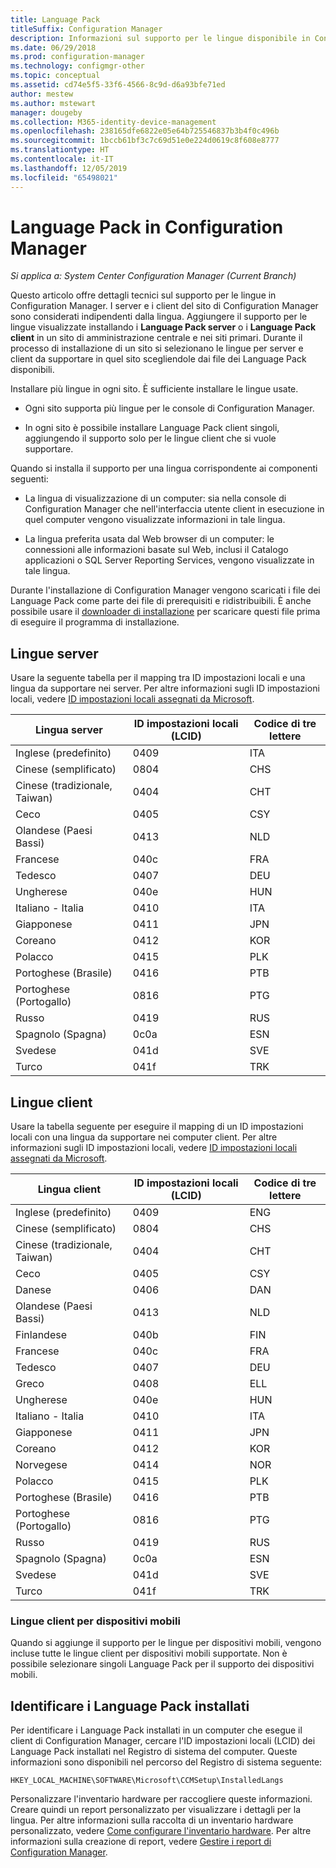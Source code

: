 ```yaml
---
title: Language Pack
titleSuffix: Configuration Manager
description: Informazioni sul supporto per le lingue disponibile in Configuration Manager.
ms.date: 06/29/2018
ms.prod: configuration-manager
ms.technology: configmgr-other
ms.topic: conceptual
ms.assetid: cd74e5f5-33f6-4566-8c9d-d6a93bfe71ed
author: mestew
ms.author: mstewart
manager: dougeby
ms.collection: M365-identity-device-management
ms.openlocfilehash: 238165dfe6822e05e64b725546837b3b4f0c496b
ms.sourcegitcommit: 1bccb61bf3c7c69d51e0e224d0619c8f608e8777
ms.translationtype: HT
ms.contentlocale: it-IT
ms.lasthandoff: 12/05/2019
ms.locfileid: "65498021"
---
```

# <a name="language-packs-in-configuration-manager"></a>Language Pack in Configuration Manager

*Si applica a: System Center Configuration Manager (Current Branch)*

Questo articolo offre dettagli tecnici sul supporto per le lingue in Configuration Manager. I server e i client del sito di Configuration Manager sono considerati indipendenti dalla lingua. Aggiungere il supporto per le lingue visualizzate installando i **Language Pack server** o i **Language Pack client** in un sito di amministrazione centrale e nei siti primari. Durante il processo di installazione di un sito si selezionano le lingue per server e client da supportare in quel sito scegliendole dai file dei Language Pack disponibili.
 
Installare più lingue in ogni sito. È sufficiente installare le lingue usate.  

- Ogni sito supporta più lingue per le console di Configuration Manager.  

- In ogni sito è possibile installare Language Pack client singoli, aggiungendo il supporto solo per le lingue client che si vuole supportare.  

Quando si installa il supporto per una lingua corrispondente ai componenti seguenti:  

- La lingua di visualizzazione di un computer: sia nella console di Configuration Manager che nell'interfaccia utente client in esecuzione in quel computer vengono visualizzate informazioni in tale lingua.  

- La lingua preferita usata dal Web browser di un computer: le connessioni alle informazioni basate sul Web, inclusi il Catalogo applicazioni o SQL Server Reporting Services, vengono visualizzate in tale lingua.  


Durante l'installazione di Configuration Manager vengono scaricati i file dei Language Pack come parte dei file di prerequisiti e ridistribuibili. È anche possibile usare il [downloader di installazione](setup-downloader.md) per scaricare questi file prima di eseguire il programma di installazione.   



## <a name="server-languages"></a>Lingue server  

Usare la seguente tabella per il mapping tra ID impostazioni locali e una lingua da supportare nei server. Per altre informazioni sugli ID impostazioni locali, vedere [ID impostazioni locali assegnati da Microsoft](https://go.microsoft.com/fwlink/p/?LinkId=252609).  

|Lingua server|ID impostazioni locali (LCID)|Codice di tre lettere|  
|---------------------|------------------------|-----------------------|  
|Inglese (predefinito)|0409|ITA|  
|Cinese (semplificato)|0804|CHS|  
|Cinese (tradizionale, Taiwan)|0404|CHT|  
|Ceco|0405|CSY|  
|Olandese (Paesi Bassi)|0413|NLD|  
|Francese|040c|FRA|  
|Tedesco|0407|DEU|  
|Ungherese|040e|HUN|  
|Italiano - Italia|0410|ITA|  
|Giapponese|0411|JPN|  
|Coreano|0412|KOR|  
|Polacco|0415|PLK|  
|Portoghese (Brasile)|0416|PTB|  
|Portoghese (Portogallo)|0816|PTG|  
|Russo|0419|RUS|  
|Spagnolo (Spagna)|0c0a|ESN|  
|Svedese|041d|SVE|  
|Turco|041f|TRK|  



## <a name="client-languages"></a>Lingue client  

Usare la tabella seguente per eseguire il mapping di un ID impostazioni locali con una lingua da supportare nei computer client. Per altre informazioni sugli ID impostazioni locali, vedere [ID impostazioni locali assegnati da Microsoft](https://go.microsoft.com/fwlink/p/?LinkId=252609).  

|Lingua client|ID impostazioni locali (LCID)|Codice di tre lettere|  
|---------------------|------------------------|-----------------------|  
|Inglese (predefinito)|0409|ENG|  
|Cinese (semplificato)|0804|CHS|  
|Cinese (tradizionale, Taiwan)|0404|CHT|  
|Ceco|0405|CSY|  
|Danese|0406|DAN|  
|Olandese (Paesi Bassi)|0413|NLD|  
|Finlandese|040b|FIN|  
|Francese|040c|FRA|  
|Tedesco|0407|DEU|  
|Greco|0408|ELL|  
|Ungherese|040e|HUN|  
|Italiano - Italia|0410|ITA|  
|Giapponese|0411|JPN|  
|Coreano|0412|KOR|  
|Norvegese|0414|NOR|  
|Polacco|0415|PLK|  
|Portoghese (Brasile)|0416|PTB|  
|Portoghese (Portogallo)|0816|PTG|  
|Russo|0419|RUS|  
|Spagnolo (Spagna)|0c0a|ESN|  
|Svedese|041d|SVE|  
|Turco|041f|TRK|  


### <a name="mobile-device-client-languages"></a>Lingue client per dispositivi mobili  
Quando si aggiunge il supporto per le lingue per dispositivi mobili, vengono incluse tutte le lingue client per dispositivi mobili supportate. Non è possibile selezionare singoli Language Pack per il supporto dei dispositivi mobili.  



## <a name="identify-installed-language-packs"></a>Identificare i Language Pack installati  
Per identificare i Language Pack installati in un computer che esegue il client di Configuration Manager, cercare l'ID impostazioni locali (LCID) dei Language Pack installati nel Registro di sistema del computer. Queste informazioni sono disponibili nel percorso del Registro di sistema seguente:  

`HKEY_LOCAL_MACHINE\SOFTWARE\Microsoft\CCMSetup\InstalledLangs`  

Personalizzare l'inventario hardware per raccogliere queste informazioni. Creare quindi un report personalizzato per visualizzare i dettagli per la lingua. Per altre informazioni sulla raccolta di un inventario hardware personalizzato, vedere [Come configurare l'inventario hardware](/sccm/core/clients/manage/inventory/configure-hardware-inventory). Per altre informazioni sulla creazione di report, vedere [Gestire i report di Configuration Manager](/sccm/core/servers/manage/operations-and-maintenance-for-reporting#BKMK_ManageReports).  

